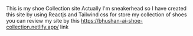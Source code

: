 This is my shoe Collection site Actually I'm sneakerhead so I have created this site by using Reactjs and Tailwind css for store my collection of shoes 
you can review my site by this https://bhushan-ai-shoe-collection.netlify.app/  link

